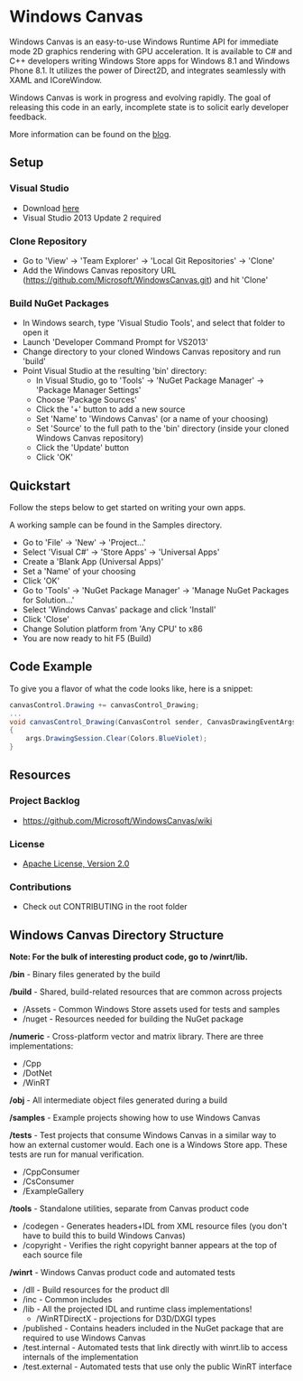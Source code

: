 # Windows Canvas

Windows Canvas is an easy-to-use Windows Runtime API for immediate mode 2D graphics 
rendering with GPU acceleration. It is available to C# and C++ developers writing 
Windows Store apps for Windows 8.1 and Windows Phone 8.1. It utilizes the power of 
Direct2D, and integrates seamlessly with XAML and ICoreWindow.

Windows Canvas is work in progress and evolving rapidly. The goal of releasing this code 
in an early, incomplete state is to solicit early developer feedback.

More information can be found on the [blog](http://blogs.msdn.com/b/windowscanvas/).

## Setup
### Visual Studio
- Download [here](http://www.visualstudio.com/en-us/downloads/download-visual-studio-vs.aspx)
- Visual Studio 2013 Update 2 required

### Clone Repository
- Go to 'View' -> 'Team Explorer' -> 'Local Git Repositories' -> 'Clone'
- Add the Windows Canvas repository URL (https://github.com/Microsoft/WindowsCanvas.git) and hit 'Clone'

### Build NuGet Packages
- In Windows search, type 'Visual Studio Tools', and select that folder to open it
- Launch 'Developer Command Prompt for VS2013'
- Change directory to your cloned Windows Canvas repository and run 'build'
- Point Visual Studio at the resulting 'bin' directory:
  - In Visual Studio, go to 'Tools' -> 'NuGet Package Manager' -> 'Package Manager Settings'
  - Choose 'Package Sources'
  - Click the '+' button to add a new source
  - Set 'Name' to 'Windows Canvas' (or a name of your choosing)
  - Set 'Source' to the full path to the 'bin' directory (inside your cloned Windows Canvas repository)
  - Click the 'Update' button
  - Click 'OK'

## Quickstart
Follow the steps below to get started on writing your own apps.
 
A working sample can be found in the Samples directory.

- Go to 'File' -> 'New' -> 'Project...'
- Select 'Visual C#' -> 'Store Apps' -> 'Universal Apps'
- Create a 'Blank App (Universal Apps)'
- Set a 'Name' of your choosing
- Click 'OK'
- Go to 'Tools' -> 'NuGet Package Manager' -> 'Manage NuGet Packages for Solution...'
- Select 'Windows Canvas' package and click 'Install'
- Click 'Close'
- Change Solution platform from 'Any CPU' to x86
- You are now ready to hit F5 (Build)

## Code Example
To give you a flavor of what the code looks like, here is a snippet:
```cs
canvasControl.Drawing += canvasControl_Drawing; 
...
void canvasControl_Drawing(CanvasControl sender, CanvasDrawingEventArgs args)
{
    args.DrawingSession.Clear(Colors.BlueViolet);
}
```

## Resources

### Project Backlog
- https://github.com/Microsoft/WindowsCanvas/wiki

### License
- [Apache License, Version 2.0](http://www.apache.org/licenses/LICENSE-2.0.html)

### Contributions
- Check out CONTRIBUTING in the root folder

## Windows Canvas Directory Structure

**Note: For the bulk of interesting product code, go to /winrt/lib.**

**/bin** - Binary files generated by the build

**/build** - Shared, build-related resources that are common across projects

- /Assets - Common Windows Store assets used for tests and samples
- /nuget - Resources needed for building the NuGet package

**/numeric** - Cross-platform vector and matrix library. There are three implementations:
- /Cpp
- /DotNet
- /WinRT

**/obj** - All intermediate object files generated during a build

**/samples** - Example projects showing how to use Windows Canvas

**/tests** - Test projects that consume Windows Canvas in a similar way to how an 
external customer would. Each one is a Windows Store app. These tests are run for manual 
verification.
- /CppConsumer
- /CsConsumer
- /ExampleGallery

**/tools** - Standalone utilities, separate from Canvas product code
- /codegen - Generates headers+IDL from XML resource files (you don't have to build this to build Windows Canvas)
- /copyright - Verifies the right copyright banner appears at the top of each source file

**/winrt** - Windows Canvas product code and automated tests
- /dll - Build resources for the product dll
- /inc - Common includes
- /lib - All the projected IDL and runtime class implementations!
  - /WinRTDirectX - projections for D3D/DXGI types
- /published - Contains headers included in the NuGet package that are required to use Windows Canvas
- /test.internal - Automated tests that link directly with winrt.lib to access internals of the implementation
- /test.external - Automated tests that use only the public WinRT interface


